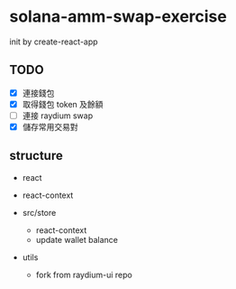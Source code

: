 # solana-amm-swap-exercise

init by create-react-app

## TODO

- [x] 連接錢包
- [x] 取得錢包 token 及餘額
- [ ] 連接 raydium swap
- [x] 儲存常用交易對

## structure

- react
- react-context

- src/store

  - react-context
  - update wallet balance

- utils
  - fork from raydium-ui repo
